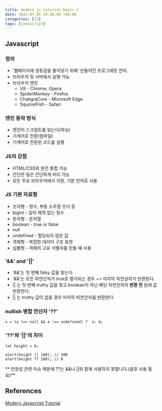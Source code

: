 ```yaml
---
title: modern js tutorial basic 1
date: 2022-07-05 14:30:00 +09:00
categories: [JS]
tags: [javascript]
---
```


## Javascript
### 정의
- '웹페이지에 생동감을 불어넣기 위해' 만들어진 프로그래밍 언어.
- 브라우저 및 서버에서 실행 가능.
- 브라우저 엔진
	- V8 - Chrome, Opera
	- SpiderMonkey - Firefox
	- ChakgraCore - Microsoft Edge
	- SquirrelFish - Safari

### 엔진 동작 방식
- 엔진이 스크립트를 읽는다(파싱)
- 기계어로 전환(컴파일)
- 기계어로 전환된 코드를 실행

### JS의 강점
- HTML/CSS와 완전 통합 가능
- 간단한 일은 간단하게 처리 가능
- 모든 주요 브라우저에서 지원, 기본 언어로 사용

### JS 기본 자료형
- 숫자형 - 정수, 부동 소주점 숫다 등
- bigint - 길이 제약 없는 정수
- 문자형 - 문자열
- boolean - true or false
- null
- undefined - 할당되지 않은 값
- 객체형 - 복잡한 데이터 구조 표현
- 심볼형 - 객체의 고유 식별자를 만들 때 사용

### '&&' and '||'
- '&&'는 첫 번째 falsy 값을 찾는다.
- '&&'는 모든 피연산자가 true로 평가되는 경우 => 마지막 피연상자가 반환된다.
- || 는 첫 번째 truthy 값을 찾고 boolean이 아닌 해당 피연산자의 **변환 전** 원래 값 반환한다.
- || 는 truthy 값이 없을 경우 마지막 피연산자를 반환한다. 

### nullish 병합 연산자 '??'
`````
x = (a !== null && a !== undefined) ?  a: b;
`````

### '??'와 '||'의 차이
`````
let height = 0;

alert(height || 100); // 100
alert(height ?? 100); // 0
`````
** 안정성 관련 이슈 때문에 ??는 &&나 ||와 함께 사용하지 못합니다.(괄호 사용 필요)**

## References
[Modern Javascript Tutorial](https://ko.javascript.info/)   

